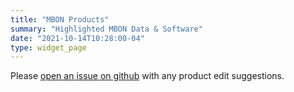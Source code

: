 ```yaml
---
title: "MBON Products" 
summary: "Highlighted MBON Data & Software"
date: "2021-10-14T10:28:00-04"
type: widget_page
---
```


Please [open an issue on github](https://github.com/marinebon/www_marinebon2/issues) with any product edit suggestions.

